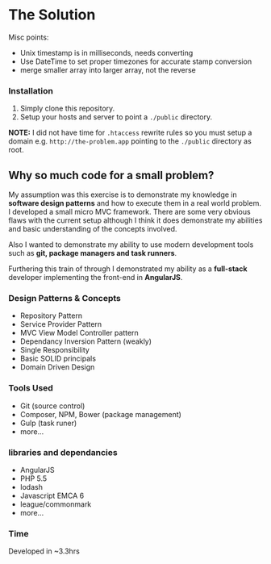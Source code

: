 # The Solution

Misc points:

* Unix timestamp is in milliseconds, needs converting
* Use DateTime to set proper timezones for accurate stamp conversion
* merge smaller array into larger array, not the reverse

### Installation

1. Simply clone this repository.
2. Setup your hosts and server to point a `./public` directory.

**NOTE:** I did not have time for `.htaccess` rewrite rules so you must setup a domain e.g. `http://the-problem.app` pointing to the `./public` directory as root.

## Why so much code for a small problem?

My assumption was this exercise is to demonstrate my knowledge in **software design patterns** and how to execute them in a real world problem. I developed a small micro MVC framework. There are some very obvious flaws with the current setup although I think it does demonstrate my abilities and basic understanding of the concepts involved.

Also I wanted to demonstrate my ability to use modern development tools such as **git, package managers and task runners**.

Furthering this train of  through I demonstrated my ability as a **full-stack** developer implementing the front-end in **AngularJS**.

### Design Patterns & Concepts

* Repository Pattern
* Service Provider Pattern
* MVC View Model Controller pattern
* Dependancy Inversion Pattern (weakly)
* Single Responsibility
* Basic SOLID principals
* Domain Driven Design

### Tools Used

* Git (source control)
* Composer, NPM, Bower (package management)
* Gulp (task runer)
* more...

### libraries and dependancies

* AngularJS
* PHP 5.5
* lodash
* Javascript EMCA 6
* league/commonmark
* more...

### Time 

Developed in ~3.3hrs